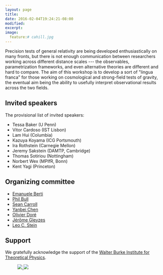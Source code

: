 ```yaml
---
layout: page
title:
date: 2016-02-04T19:24:21-08:00
modified:
excerpt:
image:
  feature:# cahill.jpg
---
```


Precision tests of general relativity are being developed
enthusiastically on many fronts, but there is not enough communication
between researchers working across different distance scales --- the
observables, parametrization frameworks, and even alternative theories
are different and hard to compare. The aim of this workshop is to
develop a sort of "lingua franca" for those working on cosmological
and strong-field tests of gravity, the eventual aim being the ability
to usefully interpret observational results across the two fields.

## Invited speakers

The provisional list of invited speakers:

* Tessa Baker (U Penn)
* Vitor Cardoso (IST Lisbon)
* Lam Hui (Columbia)
* Kazuya Koyama (ICG Portsmouth)
* Ira Rothstein (Carnegie Mellon)
* Jeremy Sakstein (DAMTP, Cambridge)
* Thomas Sotiriou (Nottingham)
* Norbert Wex (MPIfR, Bonn)
* Kent Yagi (Princeton)

## Organizing committee

* [Emanuele Berti](http://www.phy.olemiss.edu/~berti/)
* [Phil Bull](http://philbull.com/)
* [Sean Carroll](http://www.preposterousuniverse.com/)
* [Yanbei Chen](http://www.tapir.caltech.edu/~yanbei/)
* [Olivier Doré](http://olivierdore.net/)
* [Jérôme Gleyzes](https://science.jpl.nasa.gov/people/Gleyzes/)
* [Leo C. Stein](https://duetosymmetry.com/)

## Support

We gratefully acknowledge the support of the [Walter Burke Institute for Theoretical Physics](https://burkeinstitute.caltech.edu/).

<figure class="half">
<a href="https://burkeinstitute.caltech.edu/">
<img src="{{ site.url }}/images/burke_institute_logo.png" />
</a>
<a href="https://www.caltech.edu/">
<img src="{{ site.url }}/images/Caltech_LOGO-Orange_RGB.png" />
</a>
</figure>
